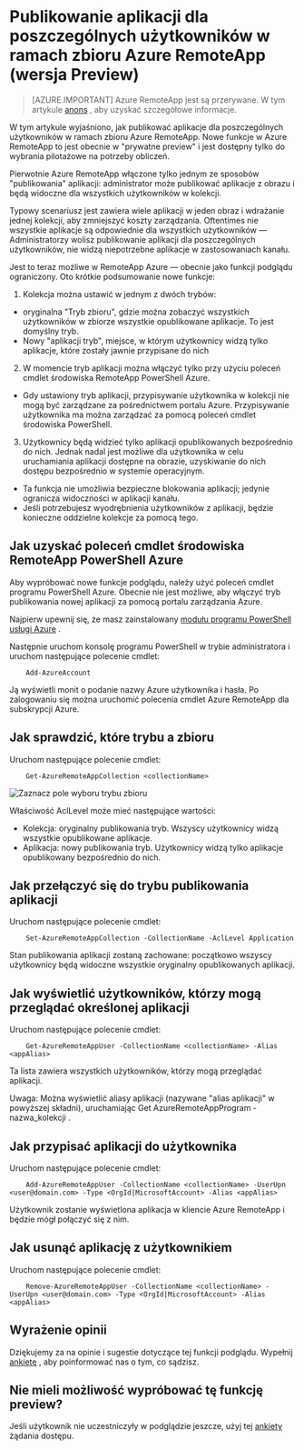 <properties
   pageTitle="Publikowanie aplikacji dla poszczególnych użytkowników w ramach zbioru Azure RemoteApp (wersja Preview) | Microsoft Azure"
   description="Dowiedz się, jak opublikować aplikacje dla poszczególnych użytkowników, a nie w zależności od grupy w Azure RemoteApp."
   services="remoteapp-preview"
   documentationCenter=""
   authors="piotrci"
   manager="mbaldwin"
   editor=""/>

<tags
   ms.service="remoteapp"
   ms.devlang="na"
   ms.topic="hero-article"
   ms.tgt_pltfrm="na"
   ms.workload="compute"
   ms.date="08/15/2016"
   ms.author="piotrci"/>

# <a name="publish-applications-to-individual-users-in-an-azure-remoteapp-collection-preview"></a>Publikowanie aplikacji dla poszczególnych użytkowników w ramach zbioru Azure RemoteApp (wersja Preview)

> [AZURE.IMPORTANT]
> Azure RemoteApp jest są przerywane. W tym artykule [anons](https://go.microsoft.com/fwlink/?linkid=821148) , aby uzyskać szczegółowe informacje.

W tym artykule wyjaśniono, jak publikować aplikacje dla poszczególnych użytkowników w ramach zbioru Azure RemoteApp. Nowe funkcje w Azure RemoteApp to jest obecnie w "prywatne preview" i jest dostępny tylko do wybrania pilotażowe na potrzeby obliczeń.

Pierwotnie Azure RemoteApp włączone tylko jednym ze sposobów "publikowania" aplikacji: administrator może publikować aplikacje z obrazu i będą widoczne dla wszystkich użytkowników w kolekcji.

Typowy scenariusz jest zawiera wiele aplikacji w jeden obraz i wdrażanie jednej kolekcji, aby zmniejszyć koszty zarządzania. Oftentimes nie wszystkie aplikacje są odpowiednie dla wszystkich użytkowników — Administratorzy wolisz publikowanie aplikacji dla poszczególnych użytkowników, nie widzą niepotrzebne aplikacje w zastosowaniach kanału.

Jest to teraz możliwe w RemoteApp Azure — obecnie jako funkcji podglądu ograniczony. Oto krótkie podsumowanie nowe funkcje:

1. Kolekcja można ustawić w jednym z dwóch trybów:
 
  - oryginalna "Tryb zbioru", gdzie można zobaczyć wszystkich użytkowników w zbiorze wszystkie opublikowane aplikacje. To jest domyślny tryb.
  - Nowy "aplikacji tryb", miejsce, w którym użytkownicy widzą tylko aplikacje, które zostały jawnie przypisane do nich

2. W momencie tryb aplikacji można włączyć tylko przy użyciu poleceń cmdlet środowiska RemoteApp PowerShell Azure.

  - Gdy ustawiony tryb aplikacji, przypisywanie użytkownika w kolekcji nie mogą być zarządzane za pośrednictwem portalu Azure. Przypisywanie użytkownika ma można zarządzać za pomocą poleceń cmdlet środowiska PowerShell.

3. Użytkownicy będą widzieć tylko aplikacji opublikowanych bezpośrednio do nich. Jednak nadal jest możliwe dla użytkownika w celu uruchamiania aplikacji dostępne na obrazie, uzyskiwanie do nich dostępu bezpośrednio w systemie operacyjnym.
  - Ta funkcja nie umożliwia bezpieczne blokowania aplikacji; jedynie ogranicza widoczności w aplikacji kanału.
  - Jeśli potrzebujesz wyodrębnienia użytkowników z aplikacji, będzie konieczne oddzielne kolekcje za pomocą tego.

## <a name="how-to-get-azure-remoteapp-powershell-cmdlets"></a>Jak uzyskać poleceń cmdlet środowiska RemoteApp PowerShell Azure

Aby wypróbować nowe funkcje podglądu, należy użyć poleceń cmdlet programu PowerShell Azure. Obecnie nie jest możliwe, aby włączyć tryb publikowania nowej aplikacji za pomocą portalu zarządzania Azure.

Najpierw upewnij się, że masz zainstalowany [modułu programu PowerShell usługi Azure](../powershell-install-configure.md) .

Następnie uruchom konsolę programu PowerShell w trybie administratora i uruchom następujące polecenie cmdlet:

        Add-AzureAccount

Ją wyświetli monit o podanie nazwy Azure użytkownika i hasła. Po zalogowaniu się można uruchomić polecenia cmdlet Azure RemoteApp dla subskrypcji Azure.

## <a name="how-to-check-which-mode-a-collection-is-in"></a>Jak sprawdzić, które trybu a zbioru

Uruchom następujące polecenie cmdlet:

        Get-AzureRemoteAppCollection <collectionName>

![Zaznacz pole wyboru trybu zbioru](./media/remoteapp-perapp/araacllelvel.png)

Właściwość AclLevel może mieć następujące wartości:

- Kolekcja: oryginalny publikowania tryb. Wszyscy użytkownicy widzą wszystkie opublikowane aplikacje.
- Aplikacja: nowy publikowania tryb. Użytkownicy widzą tylko aplikacje opublikowany bezpośrednio do nich.

## <a name="how-to-switch-to-application-publishing-mode"></a>Jak przełączyć się do trybu publikowania aplikacji

Uruchom następujące polecenie cmdlet:

        Set-AzureRemoteAppCollection -CollectionName -AclLevel Application

Stan publikowania aplikacji zostaną zachowane: początkowo wszyscy użytkownicy będą widoczne wszystkie oryginalny opublikowanych aplikacji.

## <a name="how-to-list-users-who-can-see-a-specific-application"></a>Jak wyświetlić użytkowników, którzy mogą przeglądać określonej aplikacji

Uruchom następujące polecenie cmdlet:

        Get-AzureRemoteAppUser -CollectionName <collectionName> -Alias <appAlias>

Ta lista zawiera wszystkich użytkowników, którzy mogą przeglądać aplikacji.

Uwaga: Można wyświetlić aliasy aplikacji (nazywane "alias aplikacji" w powyższej składni), uruchamiając Get AzureRemoteAppProgram - nazwa_kolekcji <collectionName>.

## <a name="how-to-assign-an-application-to-a-user"></a>Jak przypisać aplikacji do użytkownika

Uruchom następujące polecenie cmdlet:

        Add-AzureRemoteAppUser -CollectionName <collectionName> -UserUpn <user@domain.com> -Type <OrgId|MicrosoftAccount> -Alias <appAlias>

Użytkownik zostanie wyświetlona aplikacja w kliencie Azure RemoteApp i będzie mógł połączyć się z nim.

## <a name="how-to-remove-an-application-from-a-user"></a>Jak usunąć aplikację z użytkownikiem

Uruchom następujące polecenie cmdlet:

        Remove-AzureRemoteAppUser -CollectionName <collectionName> -UserUpn <user@domain.com> -Type <OrgId|MicrosoftAccount> -Alias <appAlias>

## <a name="providing-feedback"></a>Wyrażenie opinii
Dziękujemy za na opinie i sugestie dotyczące tej funkcji podglądu. Wypełnij [ankietę](http://www.instant.ly/s/FDdrb) , aby poinformować nas o tym, co sądzisz.

## <a name="havent-had-a-chance-to-try-the-preview-feature"></a>Nie mieli możliwość wypróbować tę funkcję preview?
Jeśli użytkownik nie uczestniczyły w podglądzie jeszcze, użyj tej [ankiety](http://www.instant.ly/s/AY83p) żądania dostępu.
